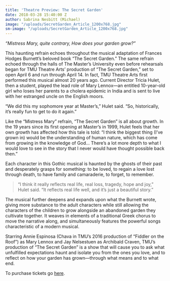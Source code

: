 ```yaml
---
title: 'Theatre Preview: The Secret Garden'
date: 2018-03-28 15:40:00 Z
author: Sabrina Nesbitt (Michael)
image: "/uploads/SecretGarden_Article_1200x768.jpg"
sm-image: "/uploads/SecretGarden_Article_1200x768.jpg"
---
```


*“Mistress Mary, quite contrary,
How does your garden grow?”*

This haunting refrain echoes throughout the musical adaptation of Frances Hodges Burnett’s beloved book “The Secret Garden.” The same refrain echoed through the halls of The Master’s University even before rehearsals began for TMU Theatre Arts’ production of “The Secret Garden,” set to open April 6 and run through April 14. In fact, TMU Theatre Arts first performed this musical almost 20 years ago. Current Director Tricia Hulet, then a student, played the lead role of Mary Lennox—an entitled 10-year-old girl who loses her parents to a cholera epidemic in India and is sent to live with her estranged uncle on the English moors. 

“We did this my sophomore year at Master’s,” Hulet said. “So, historically, it’s really fun to get to do it again.” 

Like the “Mistress Mary” refrain, “The Secret Garden” is all about growth. In the 19 years since its first opening at Master’s in 1999, Hulet feels that her own growth has affected how this tale is told: “I think the biggest thing (I’ve grown in) would be the understanding of human nature, which has come from growing in the knowledge of God… There’s a lot more depth to what I would love to see in the story that I never would have thought possible back then.”

Each character in this Gothic musical is haunted by the ghosts of their past and desperately grasps for something: to be loved, to regain a love lost through death, to have family and camaraderie, to forget, to remember. 

> “I think it really reflects real life, real loss, tragedy, hope and joy,” Hulet said. “It reflects real life well, and it’s just a beautiful story.” 

The musical further deepens and expands upon what the Burnett wrote, giving more substance to the adult characters while still allowing the characters of the children to grow alongside an abandoned garden they cultivate together. It weaves in elements of a traditional Greek chorus to move the narrative along, and simultaneously features the powerful songs characteristic of a modern musical. 

Starring Annie Espinosa (Chava in TMU’s 2016 production of “Fiddler on the Roof”) as Mary Lennox and Jay Nelsestuen as Archibald Craven, TMU’s production of “The Secret Garden” is a show that will cause you to ask what unfulfilled expectations haunt and isolate you from the ones you love, and to reflect on how your garden has grown—through what means and to what end. 


To purchase tickets go [here](http://www.masters.edu/theatre-arts). 
